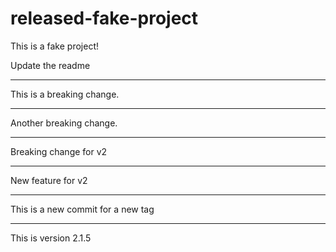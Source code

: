 # released-fake-project
This is a fake project!


Update the readme

---

This is a breaking change.

---

Another breaking change.

--- 

Breaking change for v2

---

New feature for v2

--- 

This is a new commit for a new tag

---

This is version 2.1.5

